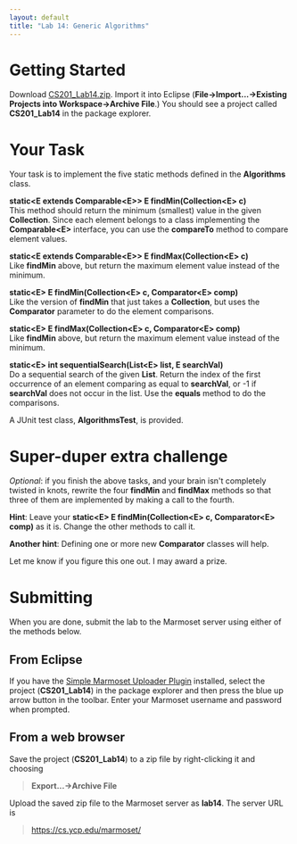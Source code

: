```yaml
---
layout: default
title: "Lab 14: Generic Algorithms"
---
```


Getting Started
===============

Download [CS201\_Lab14.zip](CS201_Lab14.zip). Import it into Eclipse (**File&rarr;Import...&rarr;Existing Projects into Workspace&rarr;Archive File**.) You should see a project called **CS201\_Lab14** in the package explorer.

Your Task
=========

Your task is to implement the five static methods defined in the **Algorithms** class.

**static&lt;E extends Comparable&lt;E&gt;&gt; E findMin(Collection&lt;E&gt; c)**  
This method should return the minimum (smallest) value in the given **Collection**. Since each element belongs to a class implementing the **Comparable&lt;E&gt;** interface, you can use the **compareTo** method to compare element values.

**static&lt;E extends Comparable&lt;E&gt;&gt; E findMax(Collection&lt;E&gt; c)**  
Like **findMin** above, but return the maximum element value instead of the minimum.

**static&lt;E&gt; E findMin(Collection&lt;E&gt; c, Comparator&lt;E&gt; comp)**  
Like the version of **findMin** that just takes a **Collection**, but uses the **Comparator** parameter to do the element comparisons.

**static&lt;E&gt; E findMax(Collection&lt;E&gt; c, Comparator&lt;E&gt; comp)**  
Like **findMin** above, but return the maximum element value instead of the minimum.

**static&lt;E&gt; int sequentialSearch(List&lt;E&gt; list, E searchVal)**  
Do a sequential search of the given **List**. Return the index of the first occurrence of an element comparing as equal to **searchVal**, or -1 if **searchVal** does not occur in the list. Use the **equals** method to do the comparisons.

A JUnit test class, **AlgorithmsTest**, is provided.

Super-duper extra challenge
===========================

*Optional*: if you finish the above tasks, and your brain isn't completely twisted in knots, rewrite the four **findMin** and **findMax** methods so that three of them are implemented by making a call to the fourth.

**Hint**: Leave your **static&lt;E&gt; E findMin(Collection&lt;E&gt; c, Comparator&lt;E&gt; comp)** as it is. Change the other methods to call it.

**Another hint**: Defining one or more new **Comparator** classes will help.

Let me know if you figure this one out. I may award a prize.

Submitting
==========

When you are done, submit the lab to the Marmoset server using either of the methods below.

From Eclipse
------------

If you have the [Simple Marmoset Uploader Plugin](../resources/index.html) installed, select the project (**CS201\_Lab14**) in the package explorer and then press the blue up arrow button in the toolbar. Enter your Marmoset username and password when prompted.

From a web browser
------------------

Save the project (**CS201\_Lab14**) to a zip file by right-clicking it and choosing

> **Export...&rarr;Archive File**

Upload the saved zip file to the Marmoset server as **lab14**. The server URL is

> <https://cs.ycp.edu/marmoset/>
